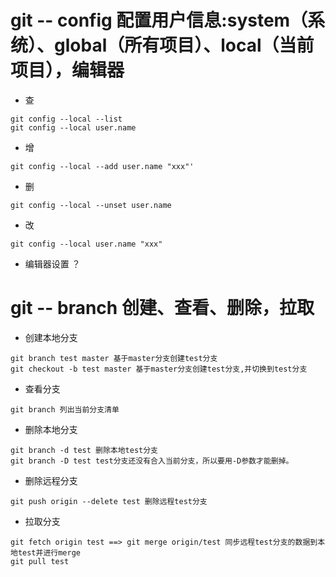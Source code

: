# git -- config  配置用户信息:system（系统）、global（所有项目）、local（当前项目），编辑器
* 查
```
git config --local --list
git config --local user.name
```
* 增
```
git config --local --add user.name "xxx"'
```
* 删
```
git config --local --unset user.name
```
* 改
```
git config --local user.name "xxx"
```
* 编辑器设置 ？

# git -- branch 创建、查看、删除，拉取
* 创建本地分支
```
git branch test master 基于master分支创建test分支
git checkout -b test master 基于master分支创建test分支,并切换到test分支
```
* 查看分支
```
git branch 列出当前分支清单
```
* 删除本地分支
```
git branch -d test 删除本地test分支
git branch -D test test分支还没有合入当前分支，所以要用-D参数才能删掉。
```
* 删除远程分支
```
git push origin --delete test 删除远程test分支
```
* 拉取分支
```
git fetch origin test ==> git merge origin/test 同步远程test分支的数据到本地test并进行merge
git pull test
```